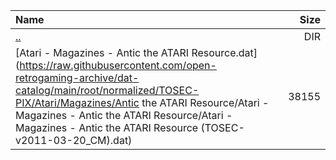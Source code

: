 |Name|Size|
|:---|---:|
|[..](../index.html)|DIR|
|[Atari - Magazines - Antic the ATARI Resource.dat](https://raw.githubusercontent.com/open-retrogaming-archive/dat-catalog/main/root/normalized/TOSEC-PIX/Atari/Magazines/Antic the ATARI Resource/Atari - Magazines - Antic the ATARI Resource/Atari - Magazines - Antic the ATARI Resource (TOSEC-v2011-03-20_CM).dat)|38155|
